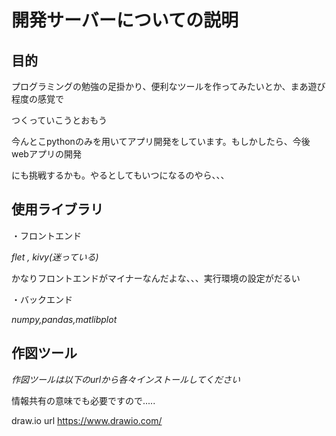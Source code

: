 # 開発サーバーについての説明

## 目的　

プログラミングの勉強の足掛かり、便利なツールを作ってみたいとか、まあ遊び程度の感覚で

つくっていこうとおもう

今んとこpythonのみを用いてアプリ開発をしています。もしかしたら、今後webアプリの開発

にも挑戦するかも。やるとしてもいつになるのやら、、、

## 使用ライブラリ

・フロントエンド

_flet , kivy(迷っている)_

かなりフロントエンドがマイナーなんだよな、、、実行環境の設定がだるい

・バックエンド

_numpy,pandas,matlibplot_


## 作図ツール

_作図ツールは以下のurlから各々インストールしてください_

情報共有の意味でも必要ですので.....

draw.io url https://www.drawio.com/
